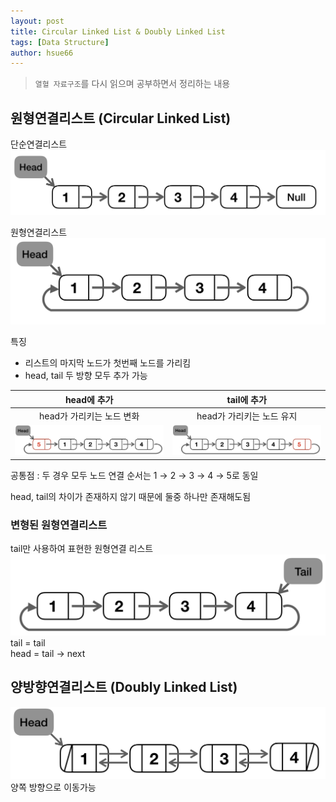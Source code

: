 ```yaml
---
layout: post
title: Circular Linked List & Doubly Linked List
tags: [Data Structure]
author: hsue66 
---
```


> `열혈 자료구조`를 다시 읽으며 공부하면서 정리하는 내용


원형연결리스트 (Circular Linked List)
--------

단순연결리스트 
![단순연결리스트](/assets/img/postimg/124linked.png)

원형연결리스트 
![원형연결리스트](/assets/img/postimg/124circular.png)

특징
- 리스트의 마지막 노드가 첫번째 노드를 가리킴
- head, tail 두 방향 모두 추가 가능

|head에 추가 | tail에 추가|
|:----------:|:-------------:|
| head가 가리키는 노드 변화 | head가 가리키는 노드 유지|
| ![head](/assets/img/postimg/124head.png) | ![tail](/assets/img/postimg/124tail.png) |

공통점 : 두 경우 모두 노드 연결 순서는 1 → 2 → 3 → 4 → 5로 동일

head, tail의 차이가 존재하지 않기 때문에 둘중 하나만 존재해도됨

### 변형된 원형연결리스트
tail만 사용하여 표현한 원형연결 리스트
![change](/assets/img/postimg/124changed.png)
tail = tail  
head = tail → next



양방향연결리스트 (Doubly Linked List)
------------------
![양방향연결리스트](/assets/img/postimg/124doubly.png)
양쪽 방향으로 이동가능

